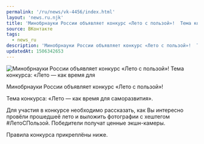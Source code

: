 ```yaml
---
permalink: '/ru/news/vk-4456/index.html'
layout: 'news.ru.njk'
title: 'Минобрнауки России объявляет конкурс «Лето с пользой»!  Тема конкурса: «Лето — как время для са'
source: ВКонтакте
tags:
  - news_ru
description: 'Минобрнауки России объявляет конкурс «Лето с пользой»!  Тема конкурса: «Лето — как время для'
updatedAt: 1506342653
---
```

![Минобрнауки России объявляет конкурс «Лето с пользой»!  Тема конкурса: «Лето — как время для](https://sun9-61.userapi.com/impf/c639421/v639421487/4985b/kfm0Izqbk0g.jpg?size=1280x854&quality=96&proxy=1&sign=0ace74b0c0314578a3a9f6d0d63c2c4d&c_uniq_tag=KIa34roawWnBqcX4o09FUijGK6ZITxTGivbTMeKBlho&type=album)

Минобрнауки России объявляет конкурс «Лето с пользой»!

Тема конкурса: «Лето — как время для саморазвития».

Для участия в конкурсе необходимо рассказать, как Вы интересно провёли прошедшеё лето и выложить фотографии с хештегом #ЛетоСПользой. Победители получат ценные экшн-камеры.

Правила конкурса прикреплёны ниже.
